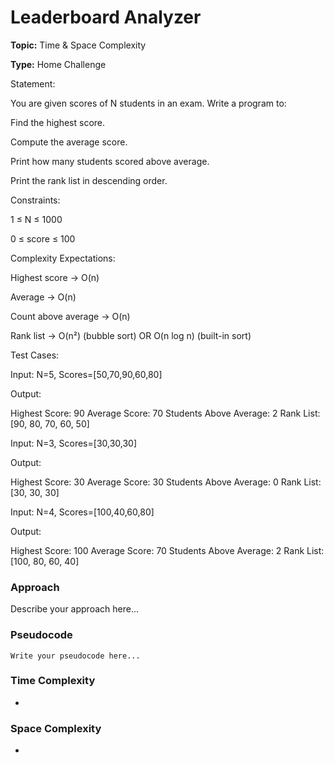 # Leaderboard Analyzer
**Topic:** Time & Space Complexity

**Type:** Home Challenge

Statement: 

 You are given scores of N students in an exam. Write a program to: 

Find the highest score. 

Compute the average score. 

Print how many students scored above average. 

Print the rank list in descending order. 

Constraints: 

 1 ≤ N ≤ 1000 

 0 ≤ score ≤ 100 

Complexity Expectations: 

Highest score → O(n) 

Average → O(n) 

Count above average → O(n) 

Rank list → O(n²) (bubble sort) OR O(n log n) (built-in sort) 

Test Cases: 

Input: N=5, Scores=[50,70,90,60,80] 

 Output: 

Highest Score: 90 
Average Score: 70 
Students Above Average: 2 
Rank List: [90, 80, 70, 60, 50] 
  

Input: N=3, Scores=[30,30,30] 

 Output: 

Highest Score: 30 
Average Score: 30 
Students Above Average: 0 
Rank List: [30, 30, 30] 
  

Input: N=4, Scores=[100,40,60,80] 

 Output: 

Highest Score: 100 
Average Score: 70 
Students Above Average: 2 
Rank List: [100, 80, 60, 40] 


### Approach
Describe your approach here...

### Pseudocode
```
Write your pseudocode here...
```

### Time Complexity
- 

### Space Complexity
- 
